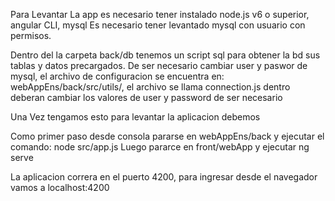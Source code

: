 Para Levantar La app es necesario tener instalado node.js v6 o superior, angular CLI, mysql
Es necesario tener levantado mysql con usuario con permisos.

Dentro del la carpeta back/db tenemos un script sql para obtener la bd sus tablas y datos precargados.
De ser necesario cambiar user y paswor de mysql, el archivo de configuracion se encuentra en:
webAppEns/back/src/utils/, el archivo se llama connection.js dentro deberan cambiar los valores de user y password de ser necesario

Una Vez tengamos esto para levantar la aplicacion debemos 

Como primer paso desde consola pararse en webAppEns/back y ejecutar el comando: node src/app.js 
Luego pararce en front/webApp y ejecutar ng serve

La aplicacion correra en el puerto 4200, para ingresar desde el navegador vamos a localhost:4200
